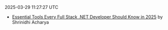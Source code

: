 2025-03-29 11:27:27 UTC
- [Essential Tools Every Full Stack .NET Developer Should Know in 2025](https://medium.com/nerd-for-tech/essential-tools-every-full-stack-net-developer-should-know-in-2025-ad8a84d4ac50?source=rss------dotnet-5) by Shrinidhi Acharya


